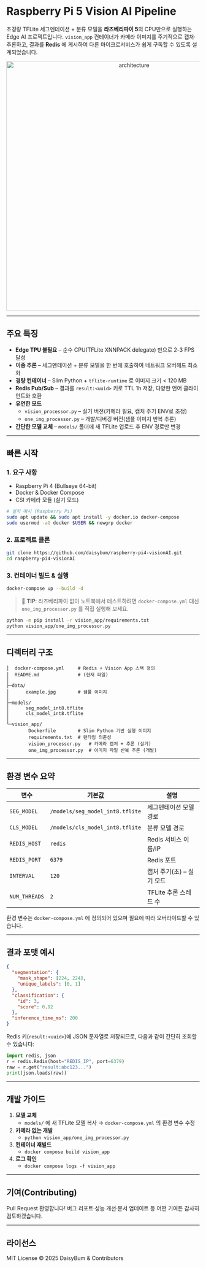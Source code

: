 # Raspberry Pi 5 Vision AI Pipeline

초경량 TFLite 세그멘테이션 + 분류 모델을 **라즈베리파이 5**의 CPU만으로 실행하는 Edge AI 프로젝트입니다. `vision_app` 컨테이너가 카메라 이미지를 주기적으로 캡처·추론하고, 결과를 **Redis** 에 게시하여 다른 마이크로서비스가 쉽게 구독할 수 있도록 설계되었습니다.

<p align="center">
  <img src="https://raw.githubusercontent.com/daisybum/raspberry-pi4-visionAI/main/.docs/arch.svg" alt="architecture" width="650" />
</p>

---

## 주요 특징

* **Edge TPU 불필요** – 순수 CPU(TFLite XNNPACK delegate) 만으로 2-3 FPS 달성
* **이중 추론** – 세그멘테이션 + 분류 모델을 한 번에 호출하여 네트워크 오버헤드 최소화
* **경량 컨테이너** – Slim Python + `tflite-runtime` 로 이미지 크기 &lt; 120 MB
* **Redis Pub/Sub** – 결과를 `result:<uuid>` 키로 TTL 1h 저장, 다양한 언어 클라이언트와 호환
* **유연한 모드**
  * `vision_processor.py` – 실기 버전(카메라 필요, 캡처 주기 ENV로 조정)
  * `one_img_processor.py` – 개발/디버깅 버전(샘플 이미지 반복 추론)
* **간단한 모델 교체** – `models/` 폴더에 새 TFLite 업로드 후 ENV 경로만 변경

---

## 빠른 시작

### 1. 요구 사항

* Raspberry Pi 4 (Bullseye 64-bit)
* Docker & Docker Compose
* CSI 카메라 모듈 (실기 모드)

```bash
# 설치 예시 (Raspberry Pi)
sudo apt update && sudo apt install -y docker.io docker-compose
sudo usermod -aG docker $USER && newgrp docker
```

### 2. 프로젝트 클론

```bash
git clone https://github.com/daisybum/raspberry-pi4-visionAI.git
cd raspberry-pi4-visionAI
```

### 3. 컨테이너 빌드 & 실행

```bash
docker-compose up --build -d
```

> 📌 **TIP**: 라즈베리파이 없이 노트북에서 테스트하려면 `docker-compose.yml` 대신 `one_img_processor.py` 를 직접 실행해 보세요.

```bash
python -m pip install -r vision_app/requirements.txt
python vision_app/one_img_processor.py
```

---

## 디렉터리 구조

```
│  docker-compose.yml     # Redis + Vision App 스택 정의
│  README.md              # (현재 파일)
│
├─data/
│      example.jpg        # 샘플 이미지
│
├─models/
│      seg_model_int8.tflite
│      cls_model_int8.tflite
│
└─vision_app/
        Dockerfile        # Slim Python 기반 실행 이미지
        requirements.txt  # 런타임 의존성
        vision_processor.py   # 카메라 캡처 + 추론 (실기)
        one_img_processor.py  # 이미지 파일 반복 추론 (개발)
```

---

## 환경 변수 요약

| 변수 | 기본값 | 설명 |
|------|--------|------|
| `SEG_MODEL` | `/models/seg_model_int8.tflite` | 세그멘테이션 모델 경로 |
| `CLS_MODEL` | `/models/cls_model_int8.tflite` | 분류 모델 경로 |
| `REDIS_HOST`| `redis` | Redis 서비스 이름/IP |
| `REDIS_PORT`| `6379` | Redis 포트 |
| `INTERVAL` | `120` | 캡처 주기(초) – 실기 모드 |
| `NUM_THREADS` | `2` | TFLite 추론 스레드 수 |

환경 변수는 `docker-compose.yml` 에 정의되어 있으며 필요에 따라 오버라이드할 수 있습니다.

---

## 결과 포맷 예시

```json
{
  "segmentation": {
    "mask_shape": [224, 224],
    "unique_labels": [0, 1]
  },
  "classification": {
    "id": 3,
    "score": 0.92
  },
  "inference_time_ms": 200
}
```

Redis 키(`result:<uuid>`)에 JSON 문자열로 저장되므로, 다음과 같이 간단히 조회할 수 있습니다:

```python
import redis, json
r = redis.Redis(host="REDIS_IP", port=6379)
raw = r.get("result:abc123...")
print(json.loads(raw))
```

---

## 개발 가이드

1. **모델 교체**
   * `models/` 에 새 TFLite 모델 복사 → `docker-compose.yml` 의 환경 변수 수정
2. **카메라 없는 개발**
   * `python vision_app/one_img_processor.py`
3. **컨테이너 재빌드**
   * `docker compose build vision_app`
4. **로그 확인**
   * `docker compose logs -f vision_app`

---

## 기여(Contributing)

Pull Request 환영합니다!  버그 리포트·성능 개선·문서 업데이트 등 어떤 기여든 감사히 검토하겠습니다.

---

## 라이선스

MIT License © 2025 DaisyBum & Contributors
